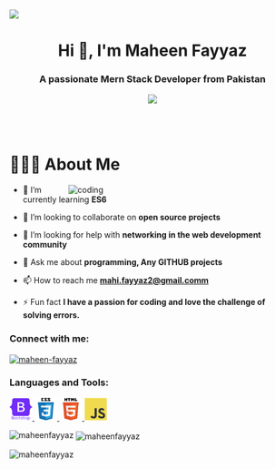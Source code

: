 <img align="center" src="https://xclcamps.com/wp-content/uploads/coding-difference-1.jpg">

<h1 align="center">Hi 👋, I'm Maheen Fayyaz</h1>
<h3 align="center">A passionate Mern Stack Developer from Pakistan</h3>

<p align="center" dir="auto">
<a href="https://github.com/Umra-Badar20"><img src="https://readme-typing-svg.herokuapp.com/?lines=WEB%20-%20Developer;Coding-Enthusiast%20;Self-Learner;and;Always%20learning%20new%20things&font=Fira%20Code&center=true&width=440&height=45&color=0844a3&vCenter=true&size=22"></a>
</p><br/><br/>

<h1 align="left">🙋🏻‍♀️ About Me </h1>

<img align="right" width="400px" src="https://repository-images.githubusercontent.com/462900780/0a10af70-6cbf-46df-9071-0ff586a3b1d6" alt="coding">

- 🌱 I’m currently learning **ES6**

- 👯 I’m looking to collaborate on **open source projects**

- 🤝 I’m looking for help with **networking in the web development community**

- 💬 Ask me about **programming, Any GITHUB projects**

- 📫 How to reach me **mahi.fayyaz2@gmail.comm**

- ⚡ Fun fact **I have a passion for coding and love the challenge of solving errors.**

<h3 align="left">Connect with me:</h3>
<p align="left">
<a href="https://linkedin.com/in/maheen-fayyaz" target="blank"><img align="center" src="https://raw.githubusercontent.com/rahuldkjain/github-profile-readme-generator/master/src/images/icons/Social/linked-in-alt.svg" alt="maheen-fayyaz" height="30" width="40" /></a>
</p>

<h3 align="left">Languages and Tools:</h3>
<p align="left"> <a href="https://getbootstrap.com" target="_blank" rel="noreferrer"> <img src="https://raw.githubusercontent.com/devicons/devicon/master/icons/bootstrap/bootstrap-plain-wordmark.svg" alt="bootstrap" width="40" height="40"/> </a> <a href="https://www.w3schools.com/css/" target="_blank" rel="noreferrer"> <img src="https://raw.githubusercontent.com/devicons/devicon/master/icons/css3/css3-original-wordmark.svg" alt="css3" width="40" height="40"/> </a> <a href="https://www.w3.org/html/" target="_blank" rel="noreferrer"> <img src="https://raw.githubusercontent.com/devicons/devicon/master/icons/html5/html5-original-wordmark.svg" alt="html5" width="40" height="40"/> </a> <a href="https://developer.mozilla.org/en-US/docs/Web/JavaScript" target="_blank" rel="noreferrer"> <img src="https://raw.githubusercontent.com/devicons/devicon/master/icons/javascript/javascript-original.svg" alt="javascript" width="40" height="40"/> </a> </p>

<p><img align="left" src="https://github-readme-stats.vercel.app/api/top-langs?username=maheenfayyaz&show_icons=true&locale=en&layout=compact" alt="maheenfayyaz" /></p>

<p>&nbsp;<img align="center" src="https://github-readme-stats.vercel.app/api?username=maheenfayyaz&show_icons=true&locale=en" alt="maheenfayyaz" /></p>

<p><img align="center" src="https://github-readme-streak-stats.herokuapp.com/?user=maheenfayyaz&" alt="maheenfayyaz" /></p>
